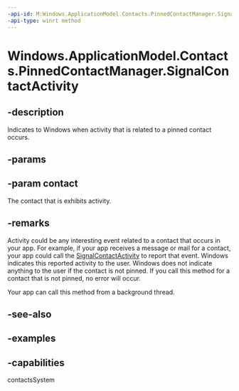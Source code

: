 ```yaml
---
-api-id: M:Windows.ApplicationModel.Contacts.PinnedContactManager.SignalContactActivity(Windows.ApplicationModel.Contacts.Contact)
-api-type: winrt method
---
```


<!-- Method syntax.
public void PinnedContactManager.SignalContactActivity(Contact contact)
-->

# Windows.ApplicationModel.Contacts.PinnedContactManager.SignalContactActivity

## -description
Indicates to Windows when activity that is related to a pinned contact occurs.

## -params

## -param contact
The contact that is exhibits activity.

## -remarks
Activity could be any interesting event related to a contact that occurs in your app. For example, if your app receives a message or mail for a contact, your app could call the [SignalContactActivity](pinnedcontactmanager_signalcontactactivity_423111902.md) to report that event.
Windows indicates this reported activity to the user. Windows does not indicate anything to the user if the contact is not pinned. If you call this method for a contact that is not pinned, no error will occur.  

Your app can call this method from a background thread.

## -see-also

## -examples

## -capabilities
contactsSystem
